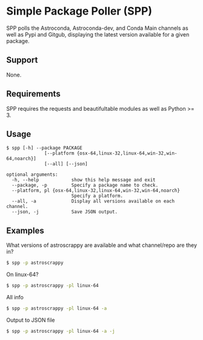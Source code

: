 # Simple Package Poller (SPP)

SPP polls the Astroconda, Astroconda-dev, and Conda Main channels as well as Pypi and Gitgub, displaying the latest version available for a given package.

## Support

None.

## Requirements

SPP requires the requests and beautifultable modules as well as Python >= 3.

## Usage

```
$ spp [-h] --package PACKAGE
              [--platform {osx-64,linux-32,linux-64,win-32,win-64,noarch}]
              [--all] [--json]

optional arguments:
  -h, --help            show this help message and exit
  --package, -p         Specify a package name to check.
  --platform, pl {osx-64,linux-32,linux-64,win-32,win-64,noarch}
                        Specify a platform.
  --all, -a             Display all versions available on each channel.
  --json, -j            Save JSON output.
```

## Examples

What versions of astroscrappy are available and what channel/repo are they in?

```bash
$ spp -p astroscrappy
```

On linux-64?

```bash
$ spp -p astroscrappy -pl linux-64
```

All info

```bash
$ spp -p astroscrappy -pl linux-64 -a
```

Output to JSON file

```bash
$ spp -p astroscrappy -pl linux-64 -a -j
```
